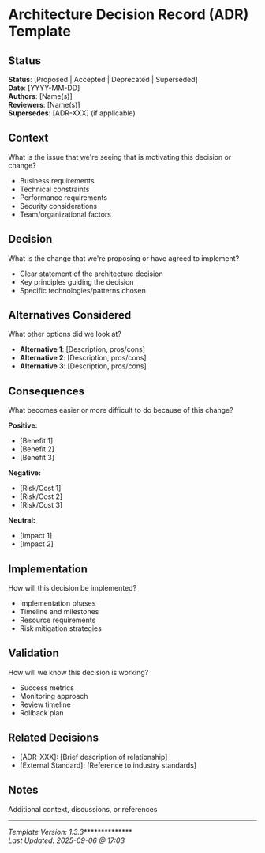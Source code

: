 # Architecture Decision Record (ADR) Template

## Status

**Status**: [Proposed | Accepted | Deprecated | Superseded]  
**Date**: [YYYY-MM-DD]  
**Authors**: [Name(s)]  
**Reviewers**: [Name(s)]  
**Supersedes**: [ADR-XXX] (if applicable)  

## Context
What is the issue that we're seeing that is motivating this decision or change?
- Business requirements
- Technical constraints
- Performance requirements
- Security considerations
- Team/organizational factors

## Decision
What is the change that we're proposing or have agreed to implement?
- Clear statement of the architecture decision
- Key principles guiding the decision
- Specific technologies/patterns chosen

## Alternatives Considered
What other options did we look at?
- **Alternative 1**: [Description, pros/cons]
- **Alternative 2**: [Description, pros/cons]
- **Alternative 3**: [Description, pros/cons]

## Consequences
What becomes easier or more difficult to do because of this change?

**Positive:**
- [Benefit 1]
- [Benefit 2]
- [Benefit 3]

**Negative:**
- [Risk/Cost 1]
- [Risk/Cost 2]
- [Risk/Cost 3]

**Neutral:**
- [Impact 1]
- [Impact 2]

## Implementation
How will this decision be implemented?
- Implementation phases
- Timeline and milestones
- Resource requirements
- Risk mitigation strategies

## Validation
How will we know this decision is working?
- Success metrics
- Monitoring approach
- Review timeline
- Rollback plan

## Related Decisions
- [ADR-XXX]: [Brief description of relationship]
- [External Standard]: [Reference to industry standards]

## Notes
Additional context, discussions, or references

---
*Template Version: 1.3.3***************  
*Last Updated: 2025-09-06 @ 17:03*